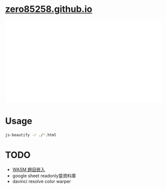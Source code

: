 # [zero85258.github.io](https://zero85258.github.io)

![](ysFu-center.png)

# Usage

```bash
js-beautify -r ./*.html
```

# TODO

* [WASM 題目嵌入](https://docs.pingcode.com/baike/2945604)
* google sheet readonly當資料庫
* davinci resolve color warper 
